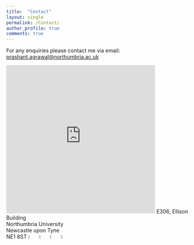 ```yaml
---
title:  "Contact"
layout: single
permalink: /Contact/
author_profile: true
comments: true
---
```

For any enquiries please contact me via email:<br>
<a href = "mailto: prashant.agrawal@northumbria.ac.uk">prashant.agrawal@northumbria.ac.uk</a>

<!---
### Research Group Leadership
<a href = "mailto: ben.xu@northumbria.ac.uk">Prof Ben Xu</a> and <a href = "mailto: hamdi.torun@northumbria.ac.uk">Dr Hamdi Torun</a>
--->

<iframe src="https://www.google.com/maps/embed?pb=!1m18!1m12!1m3!1d2289.782890508836!2d-1.6093526839332823!3d54.97690645902953!2m3!1f0!2f0!3f0!3m2!1i1024!2i768!4f13.1!3m3!1m2!1s0x487e70e112c5e9f7%3A0x79a7c60c923dce07!2sNorthumbria%20University!5e0!3m2!1sen!2suk!4v1638624080926!5m2!1sen!2suk" width="400" height="400" style="border:0;" allowfullscreen="" loading="lazy"></iframe>
E306, Ellison Building <br>
Northumbria University<br>
Newcastle upon Tyne<br>
NE1 8ST
<a href="https://researchportal.northumbria.ac.uk/en/researchers/prashant-agrawal(77d1b36e-20c5-44a5-8f7e-97211143c73c).html"><img src="{{ site.url }}{{ site.baseurl }}/assets/profiles/nub.png" alt="PA" style="width: 5%; border: none; text-decoration: none"/></a>&nbsp;<a href="https://scholar.google.co.uk/citations?user=6qbion4AAAAJ&hl=en"><img src="{{ site.url }}{{ site.baseurl }}/assets/profiles/google.png" alt="PA" style="width: 5%; border: none; text-decoration: none"/></a>&nbsp;<a href="https://www.researchgate.net/profile/Prashant-Agrawal-5"><img src="{{ site.url }}{{ site.baseurl }}/assets/profiles/linkedin.png" alt="PA" style="width: 5%; border: none; text-decoration: none"/></a>&nbsp;<a href="www.linkedin.com/in/agwlpra"><img src="{{ site.url }}{{ site.baseurl }}/assets/profiles/rg.png" alt="PA" style="width: 5%; border: none; text-decoration: none"/></a>
